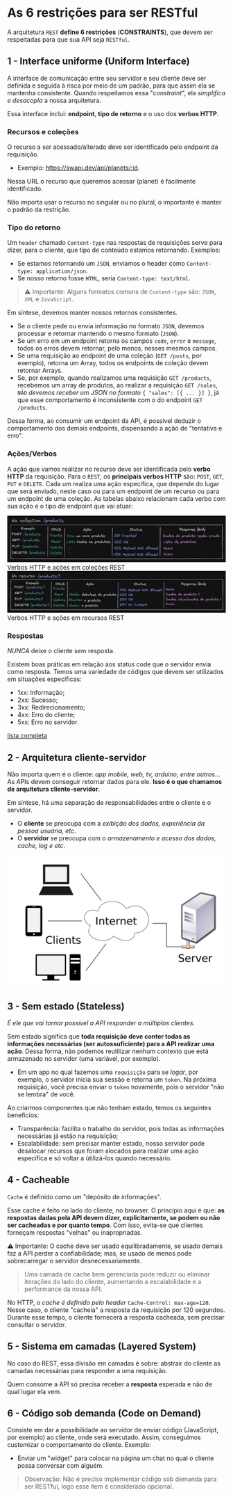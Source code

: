 # As 6 restrições para ser RESTful
A arquitetura `REST` **define 6 restrições** (**CONSTRAINTS**), que devem ser respeitadas para que sua API seja `RESTful`.


## 1 - Interface uniforme (Uniform Interface)
A interface de comunicação entre seu servidor e seu cliente deve ser definida e seguida à risca por meio de um padrão, para que assim ela se mantenha consistente. Quando respeitamos essa "*constraint*", ela *simplifica e desacopla* a nossa arquitetura.

Essa interface inclui: **endpoint**, **tipo de retorno** e o uso dos **verbos HTTP**.


### Recursos e coleções
O recurso a ser acessado/alterado deve ser identificado pelo endpoint da requisição.
- Exemplo: https://swapi.dev/api/planets/:id.

Nessa URL o recurso que queremos acessar (planet) é facilmente identificado.

Não importa usar o recurso no singular ou no plural, o importante é manter o padrão da restrição.


### Tipo do retorno
Um `header` chamado `Content-type` nas respostas de requisições serve para dizer, para o cliente, que tipo de conteúdo estamos retornando. Exemplos:
- Se estamos retornando um `JSON`, enviamos o header como `Content-type: application/json`.
- Se nosso retorno fosse `HTML`, seria `Content-type: text/html`.

> ⚠️ Importante: Alguns formatos comuns de `Content-type` são: `JSON`, `XML` e `JavaScript`.

Em síntese, devemos manter nossos retornos consistentes.
- Se o cliente pede ou envia informação no formato `JSON`, devemos processar e retornar mantendo o mesmo formato (`JSON`).
- Se um erro em um endpoint retorna os campos `code`, `error` e `message`, todos os erros devem retornar, pelo menos, nesses mesmos campos.
- Se uma requisição ao endpoint de uma coleção (`GET /posts`, por exemplo), retorna um Array, todos os endpoints de coleção devem retornar Arrays.
- Se, por exemplo, quando realizamos uma requisição `GET /products`, recebemos um array de produtos, ao realizar a requisição `GET /sales`, `NÃO` *devemos receber um JSON no formato* `{ "sales": [{ ... }] }`, já que esse comportamento é inconsistente com o do endpoint `GET /products`.

Dessa forma, ao consumir um endpoint da API, é possível deduzir o comportamento dos demais endpoints, dispensando a ação de "tentativa e erro".


### Ações/Verbos
A ação que vamos realizar no recurso deve ser identificada pelo **verbo HTTP** da requisição. Para o `REST`, os **principais verbos HTTP** são: `POST`, `GET`, `PUT` e `DELETE`. Cada um realiza uma ação específica, que depende do lugar que será enviado, neste caso ou para um endpoint de um recurso ou para um endpoint de uma coleção.
As tabelas abaixo relacionam cada verbo com sua ação e o tipo de endpoint que vai atuar:

<img src="../../img/acoes-verbos1.png">
Verbos HTTP e ações em coleções REST

<img src="../../img/acoes-verbos2.png">
Verbos HTTP e ações em recursos REST


### Respostas
*NUNCA* deixe o cliente sem resposta.

Existem boas práticas em relação aos status code que o servidor envia como resposta. Temos uma variedade de códigos que devem ser utilizados em situações específicas:
- 1xx: Informação;
- 2xx: Sucesso;
- 3xx: Redirecionamento;
- 4xx: Erro do cliente;
- 5xx: Erro no servidor.

[lista completa](https://developer.mozilla.org/pt-BR/docs/Web/HTTP/Status)


## 2 - Arquitetura cliente-servidor
Não importa quem é o cliente: *app mobile, web, tv, arduino, entre outros*... As APIs devem conseguir retornar dados para ele. **Isso é o que chamamos de arquitetura cliente-servidor**.

Em síntese, há uma separação de responsabilidades entre o cliente e o servidor.
- O **cliente** se preocupa com a *exibição dos dados, experiência da pessoa usuária, etc*.
- O **servidor** se preocupa com o *armazenamento e acesso dos dados, cache, log e etc*.

<img src="../../img/client-sevidor-view.png">


## 3 - Sem estado (Stateless)
*É ele que vai tornar possível a API responder a múltiplos clientes.*

Sem estado significa que **toda requisição deve conter todas as informações necessárias (ser autossuficiente) para a API realizar uma ação**. Dessa forma, não podemos reutilizar nenhum contexto que está armazenado no servidor (uma variável, por exemplo).
- Em um app no qual fazemos uma `requisição` para se *logar*, por exemplo, o servidor inicia sua sessão e retorna um `token`. Na próxima requisição, você precisa enviar o `token` novamente, pois o servidor "não se lembra" de você.

Ao criarmos componentes que não tenham estado, temos os seguintes beneficíos:
- Transparência: facilita o trabalho do servidor, pois todas as informações necessárias já estão na requisição;
- Escalabilidade: sem precisar manter estado, nosso servidor pode desalocar recursos que foram alocados para realizar uma ação específica e só voltar a útilizá-los quando necessário.


## 4 - Cacheable
`Cache` é definido como um "depósito de informações".

Esse cache é feito no lado do cliente, no browser. O princípio aqui é que: **as respostas dadas pela API devem dizer, explicitamente, se podem ou não ser cacheadas e por quanto tempo**. Com isso, evita-se que clientes forneçam respostas "velhas" ou inapropriadas.

⚠️ Importante: O cache deve ser usado equilibradamente, se usado demais faz a API perder a confiabilidade; mas, se usado de menos pode sobrecarregar o servidor desnecessariamente.

> Uma camada de cache bem gerenciada pode reduzir ou eliminar iterações do lado do cliente, aumentando a escalabilidade e a performance da nossa API.

No HTTP, o *cache é definido pelo header* `Cache-Control: max-age=120`. Nesse caso, o cliente "cacheia" a resposta da requisição por 120 segundos. Durante esse tempo, o cliente fornecerá a resposta cacheada, sem precisar consultar o servidor.


## 5 - Sistema em camadas (Layered System)
No caso do REST, essa divisão em camadas é sobre: abstrair do cliente as camadas necessárias para responder a uma requisição.

Quem consome a API só precisa receber a **resposta** esperada e não de qual lugar ela vem.


## 6 - Código sob demanda (Code on Demand)
Consiste em dar a possibilidade ao servidor de enviar código (JavaScript, por exemplo) ao cliente, onde será executado. Assim, conseguimos customizar o comportamento do cliente. Exemplo:
- Enviar um "widget" para colocar na página um chat no qual o cliente possa conversar com alguém.

> Observação: Não  é preciso implementar código sob demanda para ser RESTful, logo esse item é considerado opcional.